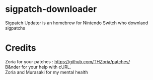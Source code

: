# sigpatch-downloader
Sigpatch Updater is an homebrew for Nintendo Switch who downlaod sigpatchs

# Credits
Zoria for your patches : https://github.com/THZoria/patches/  
B&nder for your help with cURL.  
Zoria and Murasaki for my mental health  
